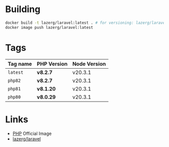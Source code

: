 # Building

```bash
docker build -t lazerg/laravel:latest . # for versioning: lazerg/laravel:php82
docker image push lazerg/laravel:latest
```

# Tags

| Tag name | PHP Version | Node Version |
|----------|-------------|--------------|
| `latest` | **v8.2.7**  | v20.3.1      |
| `php82`  | **v8.2.7**  | v20.3.1      |
| `php81`  | **v8.1.20** | v20.3.1      |
| `php80`  | **v8.0.29** | v20.3.1      |

# Links

- [PHP](https://hub.docker.com/_/php) Official Image
- [lazerg/laravel](https://hub.docker.com/r/lazerg/laravel)
